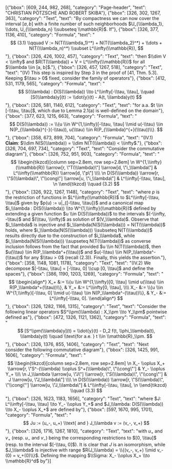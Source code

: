 [{"bbox": [609, 244, 982, 268], "category": "Page-header", "text": "CHRISTIAN PÖTZSCHE AND ROBERT SKIBA"}, {"bbox": [326, 302, 1267, 363], "category": "Text", "text": "By compactness we can now cover the interval $[a, b]$ with a finite number of such neighborhoods $U_{\\lambda_1}, \\dots, U_{\\lambda_n} \\subseteq \\mathbb{R}$. If"}, {"bbox": [326, 377, 1136, 410], "category": "Formula", "text": "$$ (3.1) \\qquad V := N(T(\\lambda_1)^*) + N(T(\\lambda_2)^*) + \\dots + N(T(\\lambda_n)^*) \\subset L^\\infty(\\mathbb{R}), $$"}, {"bbox": [326, 426, 1002, 457], "category": "Text", "text": "then $\\dim V < \\infty$ and $R(T(\\lambda)) + V = L^\\infty(\\mathbb{R})$ for all $\\lambda \\in [a, b]$."}, {"bbox": [326, 457, 1267, 518], "category": "Text", "text": "(IV) This step is inspired by Step 3 in the proof of [41, Thm. 5.3]. Keeping $\\tau > 0$ fixed, consider the family of operators"}, {"bbox": [412, 531, 1179, 565], "category": "Formula", "text": "$$ S(\\lambda) : D(S(\\lambda)) \\to L^\\infty[-\\tau, \\tau], \\quad [S(\\lambda)y](t) := \\dot{y}(t) - A(t, \\lambda)y(t) $$"}, {"bbox": [326, 581, 1140, 612], "category": "Text", "text": "for a.a. $t \\in [-\\tau, \\tau]$, which due to Lemma 2.1(a) is well-defined on the domain"}, {"bbox": [377, 623, 1215, 663], "category": "Formula", "text": "$$ D(S(\\lambda)) := \\{u \\in W^{1,\\infty}[-\\tau, \\tau] \\mid u(-\\tau) \\in N(P_{\\lambda}^{-}(-\\tau)), u(\\tau) \\in R(P_{\\lambda}^{+}(\\tau))\\}. $$"}, {"bbox": [358, 673, 899, 704], "category": "Formula", "text": "(IV.1) **Claim**: $\\dim N(S(\\lambda)) = \\dim N(T(\\lambda)) < \\infty$."}, {"bbox": [326, 704, 697, 734], "category": "Text", "text": "Consider the commutative diagram"}, {"bbox": [326, 752, 951, 903], "category": "Formula", "text": "$$ \\begin{tikzcd}[column sep=2.8em, row sep=2.8em] \n    W^{1,\\infty}(\\mathbb{R}) \\arrow[r, \"T(\\lambda)\"] \\arrow[d, \"i_\\lambda\"] & L^\\infty(\\mathbb{R}) \\arrow[d, \"p\"] \\\\ \n    D(S(\\lambda)) \\arrow[r, \"S(\\lambda)\", \"\\cong\"] \\arrow[u, \"i_\\lambda\"] & L^\\infty[-\\tau, \\tau], \n  \\end{tikzcd} \\quad (3.2) $$"}, {"bbox": [326, 922, 1267, 1148], "category": "Text", "text": "where $p$ is the restriction of functions in $L^\\infty(\\mathbb{R})$ to $L^\\infty[-\\tau, \\tau]$ given by $p(u) := u|_{[-\\tau, \\tau]}$ and a canonical map $i_\\lambda : D(S(\\lambda)) \\to W^{1,\\infty}(\\mathbb{R})$ defined by extending a given function $u \\in D(S(\\lambda))$ to the intervals $(-\\infty, -\\tau)$ and $(\\tau, \\infty)$ as solution of $(V_\\lambda)$. Observe that $i_\\lambda$ is injective and $i_\\lambda(N(S(\\lambda))) = N(T(\\lambda))$ holds, where $i_\\lambda(N(S(\\lambda))) \\subseteq N(T(\\lambda))$ results directly due to the construction of $i_\\lambda$, while $i_\\lambda(N(S(\\lambda))) \\supseteq N(T(\\lambda))$ as converse inclusion follows from the fact that provided $u \\in N(T(\\lambda))$, then $u(\\tau) \\in R(P_\\lambda^+(\\tau))$ and $u(-\\tau) \\in N(P_\\lambda^-(\\tau))$ for any $\\tau > 0$ (recall (2.3)). Finally, this yields the assertion."}, {"bbox": [358, 1148, 1081, 1178], "category": "Text", "text": "(IV.2) We decompose $[-\\tau, \\tau] = [-\\tau, 0] \\cup [0, \\tau]$ and define the spaces"}, {"bbox": [386, 1190, 1203, 1269], "category": "Formula", "text": "$$ \\begin{align*} X_+ &:= \\{u \\in W^{1,\\infty}[0, \\tau] \\mid u(\\tau) \\in R(P_\\lambda^+(\\tau))\\}, & Y_+ &:= L^\\infty[0, \\tau], \\\\ X_- &:= \\{u \\in W^{1,\\infty}[-\\tau, 0] \\mid u(-\\tau) \\in N(P_\\lambda^-(\\tau))\\}, & Y_- &:= L^\\infty[-\\tau, 0]. \\end{align*} $$"}, {"bbox": [326, 1282, 1166, 1315], "category": "Text", "text": "Consider the following linear operators $S^\\pm(\\lambda) : X_\\pm \\to Y_\\pm$ pointwise defined as"}, {"bbox": [472, 1326, 1121, 1362], "category": "Formula", "text": "$$ [S^\\pm(\\lambda)y](t) = \\dot{y}(t) - D_2 f(t, \\phi_\\lambda(t), \\lambda)y(t) \\quad \\text{for a.e. } t \\in \\mathbb{R}_\\pm. $$"}, {"bbox": [326, 1376, 855, 1406], "category": "Text", "text": "Next consider the following commutative diagram"}, {"bbox": [326, 1425, 991, 1606], "category": "Formula", "text": "$$ \\begin{tikzcd}[column sep=2.8em, row sep=2.8em] \n    X_- \\oplus X_+ \\arrow[r, \"S^-(\\lambda) \\oplus S^+(\\lambda)\", \"\\cong\"'] & Y_- \\oplus Y_+ \\\\ \n    J_\\lambda \\arrow[u, \"J\"] \\arrow[r, \"S(\\lambda)\", \"\\cong\"'] & J \\arrow[u, \"J_\\lambda\"] \\\\ \n    D(S(\\lambda)) \\arrow[r, \"S(\\lambda)\", \"\\cong\"'] \\arrow[u, \"J_\\lambda\"] & L^\\infty[-\\tau, \\tau], \n  \\end{tikzcd} \\quad (3.3) $$"}, {"bbox": [326, 1623, 1183, 1656], "category": "Text", "text": "where $J: L^\\infty[-\\tau, \\tau] \\to Y_- \\oplus Y_+$ and $J_\\lambda: D(S(\\lambda)) \\to X_- \\oplus X_+$ are defined by"}, {"bbox": [597, 1670, 995, 1701], "category": "Formula", "text": "$$ Ju := (u_-, u_+) \\text{ and } J_\\lambda v := (v_-, v_+) $$"}, {"bbox": [326, 1716, 1267, 1810], "category": "Text", "text": "with $u_+$ and $v_+$ (resp. $u_-$ and $v_-$) being the corresponding restrictions to $[0, \\tau]$ (resp. to the interval $[-\\tau, 0]$). It is clear that $J$ is an isomorphism, while $J_\\lambda$ is injective with range $R(J_\\lambda) = \\{(v_-, v_+) \\mid v_-(0) = v_+(0)\\}$. Defining the mapping $\\Sigma: X_- \\oplus X_+ \\to \\mathbb{R}^d$ by"}]